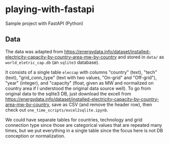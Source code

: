 # playing-with-fastapi
Sample project with FastAPI (Python)

## Data
The data was adapted from https://energydata.info/dataset/installed-electricity-capacity-by-country-area-mw-by-country
and stored in `data/` as `world_eletric_cap.db` (an `sqlite3` database).

It consists of a single table `eleccap` with columns "country" (text),	"tech" (text), "grid_conn_type" (text with two values, "On-grid" and "Off-grid"),	"year" (integer), and	"capacity" (float, given as MW and normalized on country area if I understood the original data source well). To go from original data to the sqlite3 DB, just download the excell from https://energydata.info/dataset/installed-electricity-capacity-by-country-area-mw-by-country, save as CSV (and remove the header row), then check out `one_time_scripts/excel2sqlite.ipynb`.

We could have separate tables for countries, technology and grid connection type since those are categorical values that are repeated many times, but we put everything in a single table since the focus here is not DB conception or normalization.